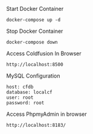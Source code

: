 Start Docker Container
```
docker-compose up -d
```
Stop Docker Container
```
docker-compose down
```

Access Coldfusion In Browser
```
http://localhost:8500
```

MySQL Configuration
```
host: cfdb
database: localcf
user: root
password: root
```

Access PhpmyAdmin in browser
```
http://localhost:8183/
```